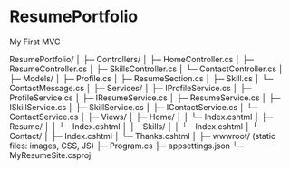 # ResumePortfolio
My First MVC


ResumePortfolio/
│
├─ Controllers/
│   ├─ HomeController.cs
│   ├─ ResumeController.cs
│   ├─ SkillsController.cs
│   └─ ContactController.cs
│
├─ Models/
│   ├─ Profile.cs
│   ├─ ResumeSection.cs
│   ├─ Skill.cs
│   └─ ContactMessage.cs
│
├─ Services/
│   ├─ IProfileService.cs
│   ├─ ProfileService.cs
│   ├─ IResumeService.cs
│   ├─ ResumeService.cs
│   ├─ ISkillService.cs
│   ├─ SkillService.cs
│   ├─ IContactService.cs
│   └─ ContactService.cs
│
├─ Views/
│   ├─ Home/
│   │   └─ Index.cshtml
│   ├─ Resume/
│   │   └─ Index.cshtml
│   ├─ Skills/
│   │   └─ Index.cshtml
│   └─ Contact/
│       ├─ Index.cshtml
│       └─ Thanks.cshtml
│
├─ wwwroot/        (static files: images, CSS, JS)
├─ Program.cs
├─ appsettings.json
└─ MyResumeSite.csproj
